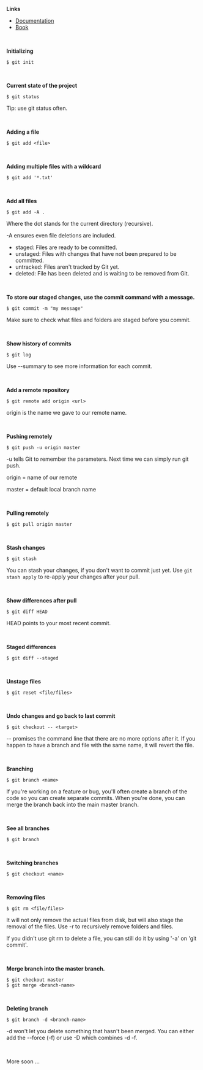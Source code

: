 **Links**

  * [Documentation](http://git-scm.com/docs)
  * [Book](http://git-scm.com/book/en/v2)

<br />

**Initializing**
    
    
    $ git init
    
<br />

**Current state of the project**
    
    
    $ git status

Tip: use git status often.

<br />

**Adding a file**
    
    
    $ git add <file>
    
<br />

**Adding multiple files with a wildcard**
    
    
    $ git add '*.txt'
    
<br />

**Add all files**
    
    
    $ git add -A .
    

Where the dot stands for the current directory (recursive).

-A ensures even file deletions are included.

  * staged: Files are ready to be committed.
  * unstaged: Files with changes that have not been prepared to be committed.
  * untracked: Files aren't tracked by Git yet.
  * deleted: File has been deleted and is waiting to be removed from Git.

<br />

**To store our staged changes, use the commit command with a message.**
    
    
    $ git commit -m "my message"
    

Make sure to check what files and folders are staged before you commit.

<br />

**Show history of commits**
    
    
    $ git log
    

Use --summary to see more information for each commit.

<br />

**Add a remote repository**
    
    
    $ git remote add origin <url>
    

origin is the name we gave to our remote name.

<br />

**Pushing remotely**
    
    
    $ git push -u origin master
    

-u tells Git to remember the parameters. Next time we can simply run git push.

origin = name of our remote

master = default local branch name

<br />

**Pulling remotely**
    
    
    $ git pull origin master
    
<br />

**Stash changes**
    
    
    $ git stash
    

You can stash your changes, if you don't want to commit just yet. Use `git stash apply` to re-apply your changes after your pull.

<br />

**Show differences after pull**
    
    
    $ git diff HEAD
    

HEAD points to your most recent commit.

<br />

**Staged differences**
    
    
    $ git diff --staged
    
<br />

**Unstage files**
    
    
    $ git reset <file/files>
    
<br />

**Undo changes and go back to last commit**
    
    
    $ git checkout -- <target>
    

\-- promises the command line that there are no more options after it. If you happen to have a branch and file with the same name, it will revert the file.

<br />

**Branching**
    
    
    $ git branch <name>
    

If you're working on a feature or bug, you'll often create a branch of the code so you can create separate commits. When you're done, you can merge the branch back into the main master branch.

<br />

**See all branches**
    
    
    $ git branch
    
<br />

**Switching branches**
    
    
    $ git checkout <name>
    
<br />

**Removing files**
    
    
    $ git rm <file/files>
    

It will not only remove the actual files from disk, but will also stage the removal of the files. Use -r to recursively remove folders and files.

If you didn't use git rm to delete a file, you can still do it by using '-a' on 'git commit'.

<br />

**Merge branch into the master branch.**
    
    
    $ git checkout master
    $ git merge <branch-name>
    
<br />

**Deleting branch**
    
    
    $ git branch -d <branch-name>
    

-d won't let you delete something that hasn't been merged. You can either add the --force (-f) or use -D which combines -d -f.

<br />

More soon ...
